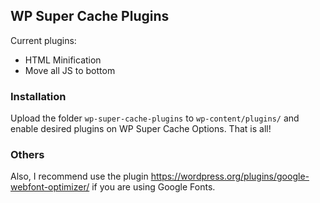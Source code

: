 ## WP Super Cache Plugins

Current plugins:

- HTML Minification
- Move all JS to bottom

### Installation

Upload the folder ``wp-super-cache-plugins`` to ``wp-content/plugins/`` and enable desired plugins on WP Super Cache Options. That is all!

### Others

Also, I recommend use the plugin https://wordpress.org/plugins/google-webfont-optimizer/ if you are using Google Fonts.